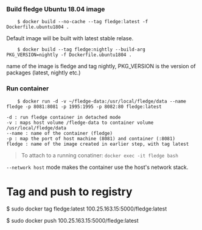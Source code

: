 ### Build fledge Ubuntu 18.04 image

```
    $ docker build --no-cache --tag fledge:latest -f Dockerfile.ubuntu1804 .
```

Default image will be built with latest stable relase.

```
    $ docker build --tag fledge:nightly --build-arg PKG_VERSION=nightly -f Dockerfile.ubuntu1804 .
```


 name of the image is fledge and tag nightly, PKG_VERSION is the version of packages (latest, nightly etc.)


### Run container


```
    $ docker run -d -v ~/fledge-data:/usr/local/fledge/data --name fledge -p 8081:8081 -p 1995:1995 -p 8082:80 fledge:latest
```

	-d : run fledge container in detached mode
	-v : maps host volume /fledge-data to container volume /usr/local/fledge/data
	--name : name of the container (fledge)
	-p : map the port of host machine (8081) and container (:8081)
	fledge : name of the image created in earlier step, with tag latest

> To attach to a running conatiner: `docker exec -it fledge bash`

`--network host` mode makes the container use the host's network stack.

# Tag and push to registry

  $ sudo docker tag fledge:latest 100.25.163.15:5000/fledge:latest
  
  $ sudo docker push 100.25.163.15:5000/fledge:latest
